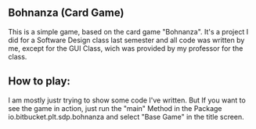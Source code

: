 ## Bohnanza (Card Game) 

This is a simple game, based on the card game "Bohnanza". 
It's a project I did for a Software Design class last semester and all code was written by me, 
except for the GUI Class, wich was provided by my professor for the class. 

## How to play: 

I am mostly justr trying to show some code I've written. 
But If you want to see the game in action, just run the "main" Method in the Package io.bitbucket.plt.sdp.bohnanza
and select "Base Game" in the title screen. 
